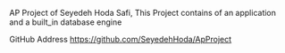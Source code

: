 AP Project of Seyedeh Hoda Safi,
This Project contains of an application
and a built_in database engine

GitHub Address
https://github.com/SeyedehHoda/ApProject